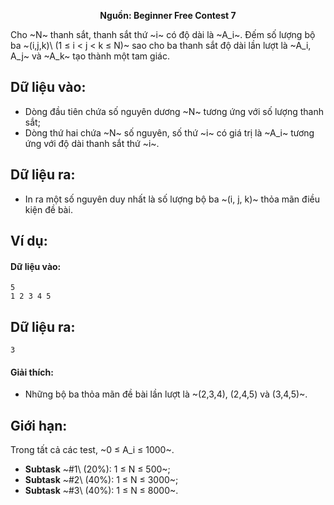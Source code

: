 **<center>Nguồn: Beginner Free Contest 7</center>**

Cho ~N~ thanh sắt, thanh sắt thứ ~i~ có độ dài là ~A_i~. Đếm số lượng bộ ba ~(i,j,k)\ (1 ≤ i < j < k ≤ N)~ sao cho ba thanh sắt độ dài lần lượt là ~A_i, A_j~ và ~A_k~ tạo thành một tam giác.

## Dữ liệu vào:
- Dòng đầu tiên chứa số nguyên dương ~N~ tương ứng với số lượng thanh sắt;
- Dòng thứ hai chứa ~N~ số nguyên, số thứ ~i~ có giá trị là ~A_i~ tương ứng với độ dài thanh sắt thứ ~i~.

## Dữ liệu ra:
- In ra một số nguyên duy nhất là số lượng bộ ba ~(i, j, k)~ thỏa mãn điều kiện đề bài.

## Ví dụ:
#### Dữ liệu vào:
```
5
1 2 3 4 5
```

## Dữ liệu ra:
```
3
```

#### Giải thích:
- Những bộ ba thỏa mãn đề bài lần lượt là ~(2,3,4), (2,4,5) và (3,4,5)~.

## Giới hạn:
Trong tất cả các test, ~0 ≤ A_i ≤ 1000~.
- **Subtask** ~\#1\ (20\%): 1 ≤ N ≤ 500~;
- **Subtask** ~\#2\ (40\%): 1 ≤ N ≤ 3000~;
- **Subtask** ~\#3\ (40\%): 1 ≤ N ≤ 8000~.